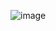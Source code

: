 ![image](https://github.com/emilianstoyanov/JavaScript-Password-Generator/assets/68276889/8d23f8bf-a536-4f5d-973e-7080bc6ed89e)
